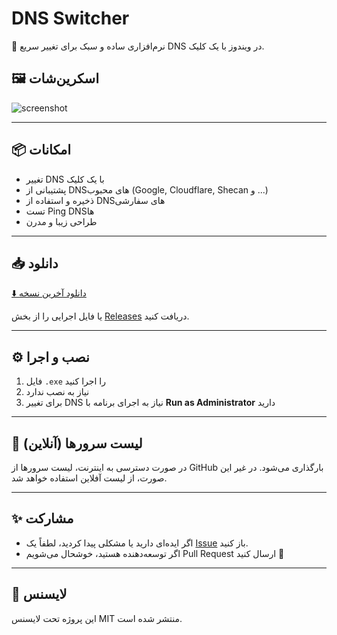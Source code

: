 # DNS Switcher

🎯 نرم‌افزاری ساده و سبک برای تغییر سریع DNS در ویندوز با یک کلیک.

## 🖼️ اسکرین‌شات
![screenshot]([images/screenshot.png](https://github.com/sbo2526/dns-switcher/blob/main/images/%D8%A7%D8%B3%DA%A9%D8%B1%DB%8C%D9%86%20%D8%B4%D8%A7%D8%AA%20%D8%A8%D8%B1%D9%86%D8%A7%D9%85%D9%87.png))

---

## 📦 امکانات
- تغییر DNS با یک کلیک
- پشتیبانی از DNSهای محبوب (Google, Cloudflare, Shecan و ...)
- ذخیره و استفاده از DNSهای سفارشی
- تست Ping DNSها
- طراحی زیبا و مدرن

---

## 📥 دانلود

[⬇️ دانلود آخرین نسخه](https://github.com/username/repo-name/releases/latest)

یا فایل اجرایی را از بخش [Releases](https://github.com/username/repo-name/releases) دریافت کنید.

---

## ⚙️ نصب و اجرا

1. فایل `.exe` را اجرا کنید
2. نیاز به نصب ندارد
3. برای تغییر DNS نیاز به اجرای برنامه با **Run as Administrator** دارید

---

## 🔗 لیست سرورها (آنلاین)

در صورت دسترسی به اینترنت، لیست سرورها از GitHub بارگذاری می‌شود. در غیر این صورت، از لیست آفلاین استفاده خواهد شد.

---

## ✨ مشارکت

- اگر ایده‌ای دارید یا مشکلی پیدا کردید، لطفاً یک [Issue](https://github.com/username/repo-name/issues) باز کنید.
- اگر توسعه‌دهنده هستید، خوشحال می‌شویم Pull Request ارسال کنید 🙌

---

## 📃 لایسنس
این پروژه تحت لایسنس MIT منتشر شده است.
